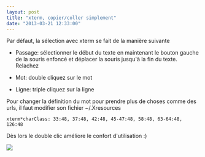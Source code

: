 ```yaml
---
layout: post
title: "xterm, copier/coller simplement"
date: "2013-03-21 12:33:00"
---
```

Par défaut, la sélection avec xterm se fait de la manière suivante



- Passage: sélectionner le début du texte en maintenant le bouton gauche de la souris enfoncé et déplacer la souris jusqu'à la fin du texte. Relachez

- Mot: double cliquez sur le mot

- Ligne: triple cliquez sur la ligne


Pour changer la définition du mot pour prendre plus de choses comme des urls, il faut modifier son fichier ~/.Xresources  


```
xterm*charClass: 33:48, 37:48, 42:48, 45-47:48, 58:48, 63-64:48, 126:48
```  

Dès lors le double clic améliore le confort d'utilisation :) 


<a href="http://3.bp.blogspot.com/-7PPcwLDC6IE/UUrwPmqGYGI/AAAAAAAADrk/7A2eKDQUcnM/s1600/after.jpg" imageanchor="1" ><img border="0" src="http://3.bp.blogspot.com/-7PPcwLDC6IE/UUrwPmqGYGI/AAAAAAAADrk/7A2eKDQUcnM/s320/after.jpg" /></a>

